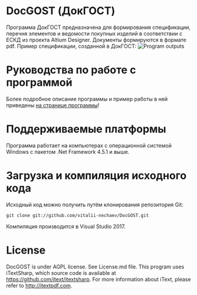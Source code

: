 # DocGOST (ДокГОСТ)
Программа ДокГОСТ предназначена для формирования спецификации, перечня элементов и ведомости покупных изделий в соответствии с ЕСКД из проекта Altium Designer. Документы формируются в формате pdf.
Пример спецификации, созданной в ДокГОСТ:
![Program outputs](http://www.xn-----6kccalfmhwcdcrbm1aajnghfrqjce3b0z.xn--p1ai/1_docgost_files/img13.png)
# Руководства по работе с программой
Более подробное описание программы и пример работы в ней приведены [на странице программы](http://www.xn-----6kccalfmhwcdcrbm1aajnghfrqjce3b0z.xn--p1ai/DocGOST.html)!
# Поддерживаемые платформы
Программа работает на компьютерах с операционной системой Windows с пакетом .Net Framework 4.5.1 и выше.
# Загрузка и компиляция исходного кода
Исходный код можно получить путём клонирования репозитория Git:
```
git clone git://github.com/vitalii-nechaev/DocGOST.git
```
Компиляция производится в Visual Studio 2017.
# License
DocGOST is under AGPL license. See License.md file. This program uses iTextSharp, which source code is available at https://github.com/itext/itextsharp. 
For more information about iText, please refer to http://itextpdf.com.
